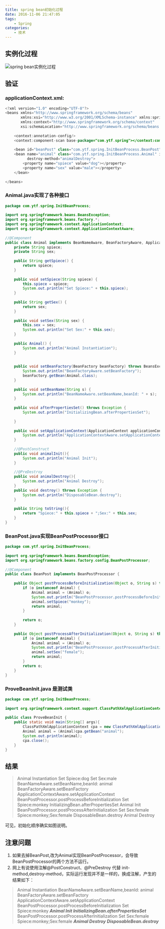 ```yaml
---
title: spring bean初始化过程
date: 2016-11-06 21:47:05
tags:
    - Spring
categories:
    - 技术
---
```

## 实例化过程
![spring bean实例化过程](/img/spring%20bean%E5%AE%9E%E4%BE%8B%E5%8C%96%E8%BF%87%E7%A8%8B.png)

<!-- more -->

## 验证
### applicationContext.xml:
```java
<?xml version="1.0" encoding="UTF-8"?>
<beans xmlns="http://www.springframework.org/schema/beans"
       xmlns:xsi="http://www.w3.org/2001/XMLSchema-instance" xmlns:spring="http://www.springframework.org/schema/tool"
       xmlns:context="http://www.springframework.org/schema/context"
       xsi:schemaLocation="http://www.springframework.org/schema/beans http://www.springframework.org/schema/beans/spring-beans.xsd http://www.springframework.org/schema/tool http://www.springframework.org/schema/tool/spring-tool.xsd http://www.springframework.org/schema/context http://www.springframework.org/schema/context/spring-context.xsd">
 
    <context:annotation-config/>
    <context:component-scan base-package="com.ytf.spring"></context:component-scan>
 
    <bean id="beanPost" class="com.ytf.spring.InitBeanProcess.BeanPost"></bean>
    <bean name="animal" class="com.ytf.spring.InitBeanProcess.Animal" init-method="animalInit"
          destroy-method="animalDestroy">
        <property name="spiece" value="dog"></property>
        <property name="sex" value="male"></property>
    </bean>
 
</beans>
```
### Animal.java实现了各种接口
```java
package com.ytf.spring.InitBeanProcess;
 
import org.springframework.beans.BeansException;
import org.springframework.beans.factory.*;
import org.springframework.context.ApplicationContext;
import org.springframework.context.ApplicationContextAware;
 
//@Component
public class Animal implements BeanNameAware, BeanFactoryAware, ApplicationContextAware, InitializingBean,DisposableBean {
    private String spiece;
    private String sex;
 
    public String getSpiece() {
        return spiece;
    }
 
    public void setSpiece(String spiece) {
        this.spiece = spiece;
        System.out.println("Set Spiece:" + this.spiece);
    }
 
    public String getSex() {
        return sex;
    }
 
    public void setSex(String sex) {
        this.sex = sex;
        System.out.println("Set Sex:" + this.sex);
    }
 
    public Animal() {
        System.out.println("Animal Instantiation");
    }
 
 
    public void setBeanFactory(BeanFactory beanFactory) throws BeansException {
        System.out.println("BeanFactoryAware.setBeanFactory");
        beanFactory.getBean(Animal.class);
    }
 
    public void setBeanName(String s) {
        System.out.println("BeanNameAware.setBeanName,beanId: " + s);
    }
 
    public void afterPropertiesSet() throws Exception {
        System.out.println("InitializingBean.afterPropertiesSet");
 
    }
 
    public void setApplicationContext(ApplicationContext applicationContext) throws BeansException {
        System.out.println("ApplicationContextAware.setApplicationContext");
    }
     
    //@PostConstruct
    public void animalInit(){
        System.out.println("Animal Init");
    }
     
    //@PreDestroy
    public void animalDestroy(){
        System.out.println("Animal Destroy");
    }
    public void destroy() throws Exception {
        System.out.println("DisposableBean.destroy");
    }
     
    public String toString(){
        return "Spiece:" + this.spiece + ";Sex:" + this.sex;
    }
}
```
### BeanPost.java实现BeanPostProcessor接口
```java
package com.ytf.spring.InitBeanProcess;
 
import org.springframework.beans.BeansException;
import org.springframework.beans.factory.config.BeanPostProcessor;
 
//@Component
public class BeanPost implements BeanPostProcessor {
 
    public Object postProcessBeforeInitialization(Object o, String s) throws BeansException {
        if (o instanceof Animal) {
            Animal animal = (Animal) o;
            System.out.println("BeanPostProcessor.postProcessBeforeInitialization");
            animal.setSpiece("monkey");
            return animal;
        }
 
        return o;
    }
 
    public Object postProcessAfterInitialization(Object o, String s) throws BeansException {
        if (o instanceof Animal) {
            Animal animal = (Animal) o;
            System.out.println("BeanPostProcessor.postProcessAfterInitialization");
            animal.setSex("female");
            return animal;
        }
        return o;
    }
}
```
### ProveBeanInit.java 是测试类
```java
package com.ytf.spring.InitBeanProcess;
 
import org.springframework.context.support.ClassPathXmlApplicationContext;
 
public class ProveBeanInit {
    public static void main(String[] args){
        ClassPathXmlApplicationContext cpa = new ClassPathXmlApplicationContext("application.xml");
        Animal animal = (Animal)cpa.getBean("animal");
        System.out.println(animal);
        cpa.close();
    }
}
```
## 结果
> Animal Instantiation
Set Spiece:dog
Set Sex:male
BeanNameAware.setBeanName,beanId: animal
BeanFactoryAware.setBeanFactory
ApplicationContextAware.setApplicationContext
BeanPostProcessor.postProcessBeforeInitialization
Set Spiece:monkey
InitializingBean.afterPropertiesSet
Animal Init
BeanPostProcessor.postProcessAfterInitialization
Set Sex:female
Spiece:monkey;Sex:female
DisposableBean.destroy
Animal Destroy

可见，初始化顺序确实如图说明。

## 注意问题
1. 如果去掉BeanPost,改为Animal实现BeanPostProcessor，会导致BeanPostProcessor的两个方法不运行。
2. 网上有说使用注解@PostConstruct、@PreDestroy 代替 init-method,destroy-method，实际运行发现并不是一样的，换成注解，产生的结果如下：

> Animal Instantiation
BeanNameAware.setBeanName,beanId: animal
BeanFactoryAware.setBeanFactory
ApplicationContextAware.setApplicationContext
BeanPostProcessor.postProcessBeforeInitialization
Set Spiece:monkey
***Animal Init
InitializingBean.afterPropertiesSet***
BeanPostProcessor.postProcessAfterInitialization
Set Sex:female
Spiece:monkey;Sex:female
***Animal Destroy***
***DisposableBean.destroy***

